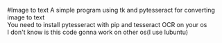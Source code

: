 #Image to text
A simple program using tk and pytesseract for converting image to text<br>
You need to install pytesseract with pip and tesseract OCR on your os<br>
I don't know is this code gonna work on other os(I use lubuntu)